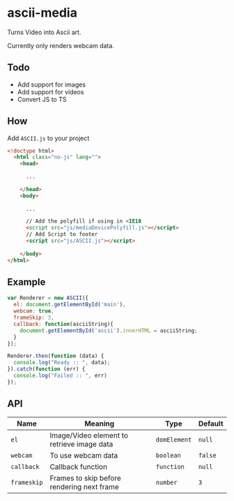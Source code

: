 # ascii-media
Turns Video into Ascii art.

Currently only renders webcam data.

## Todo ##
- Add support for images
- Add support for videos
- Convert JS to TS

## How ##

Add `ASCII.js` to your project

```html
<!doctype html>
  <html class="no-js" lang="">
    <head>
      
      ...

    </head>
    <body>
        
      ...

      // Add the polyfill if using in <IE10 
      <script src="js/mediaDevicePolyfill.js"></script>
      // Add Script to footer
      <script src="js/ASCII.js"></script>
    
    </body>
</html>
```

## Example ## 
```javascript 
var Renderer = new ASCII({
  el: document.getElementById('main'),
  webcam: true,
  frameSkip: 3,
  callback: function(asciiString){
    document.getElementById('ascii').innerHTML = asciiString;
  }
});

Renderer.then(function (data) {
  console.log("Ready :: ", data);
}).catch(function (err) {
  console.log("Failed :: ", err)
});
```

## API ##
| Name | Meaning | Type | Default |
| ---- | ----| ---- | ---- |
| `el` | Image/Video element to retrieve image data | `domElement` | `null` |
| `webcam` | To use webcam data | `boolean`| `false` |
| `callback` | Callback function | `function` | `null` |
| `frameskip` | Frames to skip before rendering next frame | `number` | `3` |
